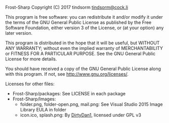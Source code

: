 Frost-Sharp
Copyright (C) 2017  tindsorm <tindsorm@cock.li>

This program is free software: you can redistribute it and/or modify
it under the terms of the GNU General Public License as published by
the Free Software Foundation, either version 3 of the License, or
(at your option) any later version.

This program is distributed in the hope that it will be useful,
but WITHOUT ANY WARRANTY; without even the implied warranty of
MERCHANTABILITY or FITNESS FOR A PARTICULAR PURPOSE.  See the
GNU General Public License for more details.

You should have received a copy of the GNU General Public License
along with this program.  If not, see <http://www.gnu.org/licenses/>.




Licenses for other files:
* Frost-Sharp/packages: See LICENSE in each package
* Frost-Sharp/Images:
  * folder.png, folder-open.png, mail.png: See Visual Studio 2015 Image Library EULA in folder
  * icon.ico, splash.png: By [DirtyDan1](https://github.com/DirtyDan1), licensed under GPL v3
